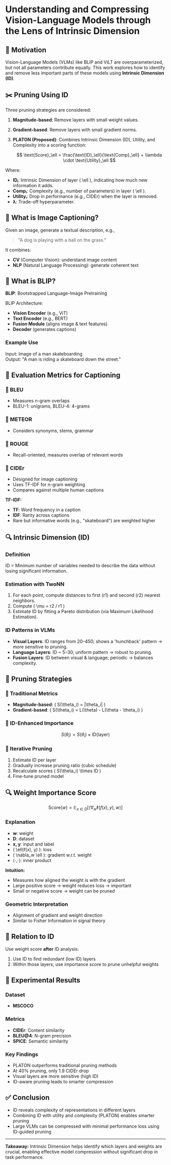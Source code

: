 # Understanding and Compressing Vision-Language Models through the Lens of Intrinsic Dimension

## 🚩 Motivation
Vision-Language Models (VLMs) like BLIP and ViLT are overparameterized, but not all parameters contribute equally. This work explores how to identify and remove less important parts of these models using **Intrinsic Dimension (ID)**.

## ✂️ Pruning Using ID
Three pruning strategies are considered:

1. **Magnitude-based**: Remove layers with small weight values.
2. **Gradient-based**: Remove layers with small gradient norms.
3. **PLATON (Proposed)**: Combines Intrinsic Dimension (ID), Utility, and Complexity into a scoring function:

   $$
   \text{Score}_\ell = \frac{\text{ID}_\ell}{\text{Comp}_\ell} + \lambda \cdot \text{Utility}_\ell
   $$

Where:
- **IDₗ**: Intrinsic Dimension of layer \( \ell \), indicating how much new information it adds.
- **Compₗ**: Complexity (e.g., number of parameters) in layer \( \ell \).
- **Utilityₗ**: Drop in performance (e.g., CIDEr) when the layer is removed.
- **λ**: Trade-off hyperparameter.

## 🧠 What is Image Captioning?
Given an image, generate a textual description, e.g.,
> "A dog is playing with a ball on the grass."

It combines:
- **CV** (Computer Vision): understand image content
- **NLP** (Natural Language Processing): generate coherent text

## 📸 What is BLIP?
**BLIP**: Bootstrapped Language-Image Pretraining

BLIP Architecture:
- **Vision Encoder** (e.g., ViT)
- **Text Encoder** (e.g., BERT)
- **Fusion Module** (aligns image & text features)
- **Decoder** (generates captions)

### Example Use
Input: Image of a man skateboarding  
Output: "A man is riding a skateboard down the street."

## 📏 Evaluation Metrics for Captioning

### 🔹 BLEU
- Measures n-gram overlaps
- BLEU-1: unigrams, BLEU-4: 4-grams

### 🔹 METEOR
- Considers synonyms, stems, grammar

### 🔹 ROUGE
- Recall-oriented, measures overlap of relevant words

### 🔹 CIDEr
- Designed for image captioning
- Uses TF-IDF for n-gram weighting
- Compares against multiple human captions

**TF-IDF:**
- **TF**: Word frequency in a caption
- **IDF**: Rarity across captions
- Rare but informative words (e.g., "skateboard") are weighted higher

## 🔍 Intrinsic Dimension (ID)

### Definition
ID = Minimum number of variables needed to describe the data without losing significant information.

### Estimation with TwoNN
1. For each point, compute distances to first (r1) and second (r2) nearest neighbors.
2. Compute \( \mu = r2 / r1 \)
3. Estimate ID by fitting a Pareto distribution (via Maximum Likelihood Estimation).

### ID Patterns in VLMs
- **Visual Layers**: ID ranges from 20–450; shows a 'hunchback' pattern → more sensitive to pruning.
- **Language Layers**: ID ~ 5–30; uniform pattern → robust to pruning.
- **Fusion Layers**: ID between visual & language; periodic → balances complexity.

## 🔧 Pruning Strategies

### 🔹 Traditional Metrics
- **Magnitude-based**: \( S(\theta_i) = |\theta_i| \)
- **Gradient-based**: \( S(\theta_i) = L(\theta) - L(\theta - \theta_i) \)

### 🔹 ID-Enhanced Importance
$$
S(\theta_i) = S(\theta_i) \times \text{ID(layer)}
$$

### 🔁 Iterative Pruning
1. Estimate ID per layer
2. Gradually increase pruning ratio (cubic schedule)
3. Recalculate scores \( S(\theta_i) \times ID \)
4. Fine-tune pruned model

## 🔍 Weight Importance Score
$$
\text{Score}(w) = \mathbb{E}_{x \in D}[\langle \nabla_w \ell(f(x), y), w \rangle]
$$

### Explanation
- **w**: weight  
- **D**: dataset  
- **x, y**: input and label  
- \( \ell(f(x), y) \): loss  
- \( \nabla_w \ell \): gradient w.r.t. weight  
- ⟨⋅,⋅⟩: inner product

**Intuition:**
- Measures how aligned the weight is with the gradient
- Large positive score → weight reduces loss → important
- Small or negative score → weight can be pruned

### Geometric Interpretation
- Alignment of gradient and weight direction
- Similar to Fisher Information in signal theory

## 🔗 Relation to ID
Use weight score **after** ID analysis:
1. Use ID to find redundant (low ID) layers
2. Within those layers, use importance score to prune unhelpful weights

## 🧪 Experimental Results

### Dataset
- **MSCOCO**

### Metrics
- **CIDEr**: Content similarity
- **BLEU@4**: N-gram precision
- **SPICE**: Semantic similarity

### Key Findings
- PLATON outperforms traditional pruning methods
- At 40% pruning, only 1.9 CIDEr drop
- Visual layers are more sensitive (high ID)
- ID-aware pruning leads to smarter compression

## ✅ Conclusion
- ID reveals complexity of representations in different layers
- Combining ID with utility and complexity (PLATON) enables smarter pruning
- Large VLMs can be compressed with minimal performance loss using ID-guided pruning

---

**Takeaway:** Intrinsic Dimension helps identify which layers and weights are crucial, enabling effective model compression without significant drop in task performance.

